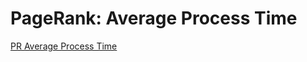 # PageRank: Average Process Time

[PR Average Process Time](https://raw.githubusercontent.com/gunrock/io/master/plots/gunrock_primitives_bc_avg_process_time_table.html ':include :type=markdown')
